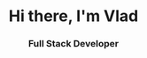 <!DOCTYPE html>
<html>
<head>
  <link rel="stylesheet" type="text/css" href="style.css">
</head>
<body>
  <div id="header" align="center" class="shimmer">
    <h1 style={{background: linear-gradient(90deg, #eee 25%, #ddd 50%, #eee 75%)}}>Hi there, I'm Vlad</h1>
    <h3>Full Stack Developer</h3>
  </div>
</body>
</html>

<!--
**Vladislav-Simonenko/Vladislav-Simonenko** is a ✨ _special_ ✨ repository because its `README.md` (this file) appears on your GitHub profile.

Here are some ideas to get you started:

- 🔭 I’m currently working on ...
- 🌱 I’m currently learning ...
- 👯 I’m looking to collaborate on ...
- 🤔 I’m looking for help with ...
- 💬 Ask me about ...
- 📫 How to reach me: ...
- 😄 Pronouns: ...
- ⚡ Fun fact: ...
-->
